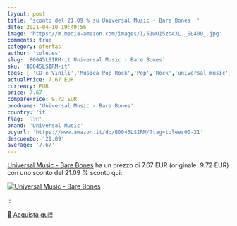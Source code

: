 ```yaml
---
layout: post
title: 'sconto del 21.09 % su Universal Music - Bare Bones  '
date: 2021-04-10 19:49:56
image: 'https://m.media-amazon.com/images/I/51wO15zb4XL._SL400_.jpg'
comments: true
category: ofertas
author: 'tole.es'
slug: 'B0045LSIRM-it Universal Music - Bare Bones'
sku: 'B0045LSIRM-it'
tags: [ 'CD e Vinili','Musica Pop Rock','Pop','Rock','universal music', ]
actualPrice: 7.67 EUR
currency: EUR
price: 7.67
comparePrice: 9.72 EUR
prodname: 'Universal Music - Bare Bones'
country: 'it'
flag: '🇮🇹'
brand: 'Universal Music'
buyurl: 'https://www.amazon.it/dp/B0045LSIRM/?tag=tolees00-21'
descuento: '21.09'
average: '7.67'
---
```


[Universal Music - Bare Bones](https://www.amazon.it/dp/B0045LSIRM/?tag=tolees00-21) ha un prezzo di 7.67 EUR (originale: 9.72 EUR) con uno sconto del 21.09 % sconto qui:

[![Universal Music - Bare Bones](https://m.media-amazon.com/images/I/51wO15zb4XL._SL400_.jpg)](https://www.amazon.it/dp/B0045LSIRM/?tag=tolees00-21)

ℹ️:


[🛒 Acquista qui!!](https://www.amazon.it/dp/B0045LSIRM/?tag=tolees00-21)
